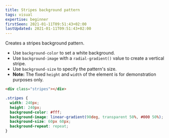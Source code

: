 ```yaml
---
title: Stripes background pattern
tags: visual
expertise: beginner
firstSeen: 2021-01-11T09:51:43+02:00
lastUpdated: 2021-01-11T09:51:43+02:00
---
```


Creates a stripes background pattern.

- Use `background-color` to set a white background.
- Use `background-image` with a `radial-gradient()` value to create a vertical stripe.
- Use `background-size` to specify the pattern's size.
- **Note:** The fixed `height` and `width` of the element is for demonstration purposes only.

```html
<div class="stripes"></div>
```

```css
.stripes {
  width: 240px;
  height: 240px;
  background-color: #fff;
  background-image: linear-gradient(90deg, transparent 50%, #000 50%);
  background-size: 60px 60px;
  background-repeat: repeat;
}
```

